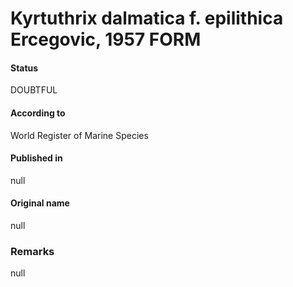 # Kyrtuthrix dalmatica f. epilithica Ercegovic, 1957 FORM

#### Status
DOUBTFUL

#### According to
World Register of Marine Species

#### Published in
null

#### Original name
null

### Remarks
null